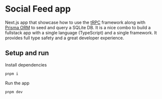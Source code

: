 # Social Feed app

Next.js app that showcase how to use the [tRPC](https://trpc.io/) framework along with [Prisma ORM](https://www.prisma.io/orm) to seed and query a SQLite DB. It is a nice combo to build a fullstack app with a single language (TypeScript) and a single framework. It provides full type safety and a great developer experience.

## Setup and run

Install dependencies
```bash
pnpm i
```

Run the app
```bash
pnpm dev
```
